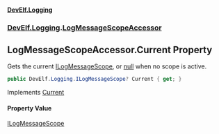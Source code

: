#### [DevElf\.Logging](README.md 'README')
### [DevElf\.Logging](DevElf.Logging.md 'DevElf\.Logging').[LogMessageScopeAccessor](LogMessageScopeAccessor.md 'DevElf\.Logging\.LogMessageScopeAccessor')

## LogMessageScopeAccessor\.Current Property

Gets the current [ILogMessageScope](ILogMessageScope.md 'DevElf\.Logging\.ILogMessageScope'), or
[null](https://docs.microsoft.com/en-us/dotnet/csharp/language-reference/keywords/null 'https://docs\.microsoft\.com/en\-us/dotnet/csharp/language\-reference/keywords/null') when no scope is active\.

```csharp
public DevElf.Logging.ILogMessageScope? Current { get; }
```

Implements [Current](ILogMessageScopeAccessor.Current.md 'DevElf\.Logging\.ILogMessageScopeAccessor\.Current')

#### Property Value
[ILogMessageScope](ILogMessageScope.md 'DevElf\.Logging\.ILogMessageScope')